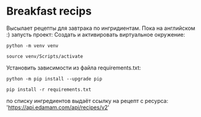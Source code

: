 # Breakfast recips
Высылает рецепты для завтрака по ингридиентам. Пока на английском :)
запусть проект:
Cоздать и активировать виртуальное окружение:
```
python -m venv venv
```
```
source venv/Scripts/activate
```
Установить зависимости из файла requirements.txt:
```
python -m pip install --upgrade pip
```
```
pip install -r requirements.txt
```
по списку ингредиентов выдаёт ссылку на рецепт с ресурса:
'https://api.edamam.com/api/recipes/v2'
